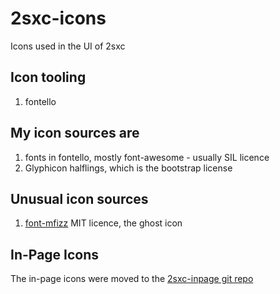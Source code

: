 # 2sxc-icons

Icons used in the UI of 2sxc

## Icon tooling

1. fontello

## My icon sources are

1. fonts in fontello, mostly font-awesome - usually SIL licence
1. Glyphicon halflings, which is the bootstrap license

## Unusual icon sources

1. [font-mfizz](http://fizzed.com/oss/font-mfizz) MIT licence, the ghost icon

## In-Page Icons

The in-page icons were moved to the [2sxc-inpage git repo](https://github.com/2sic/2sxc-inpage)